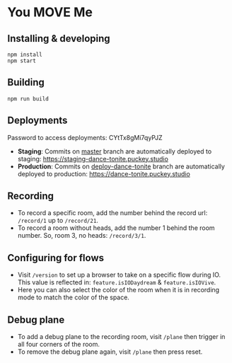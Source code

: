 # You MOVE Me

## Installing & developing

    npm install
    npm start

## Building

    npm run build

## Deployments

Password to access deployments: CYtTx8gMi7qyPJZ

- __Staging__: Commits on [master](https://github.com/puckey/you-move-me/tree/master) branch are automatically deployed to staging: https://staging-dance-tonite.puckey.studio
- __Production__: Commits on [deploy-dance-tonite](https://github.com/puckey/you-move-me/tree/deploy-dance-tonite) branch are automatically deployed to production: https://dance-tonite.puckey.studio

## Recording
- To record a specific room, add the number behind the record url: `/record/1` up to `/record/21`.
- To record a room without heads, add the number 1 behind the room number. So, room 3, no heads: `/record/3/1`.

## Configuring for flows
- Visit `/version` to set up a browser to take on a specific flow during IO. This value is reflected in: `feature.isIODaydream` & `feature.isIOVive`.
- Here you can also select the color of the room when it is in recording mode to match the color of the space.

## Debug plane
- To add a debug plane to the recording room, visit `/plane` then trigger in all four corners of the room.
- To remove the debug plane again, visit `/plane` then press reset.
